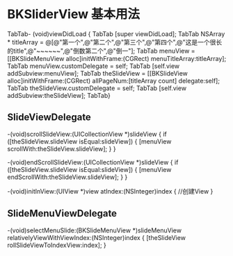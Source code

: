 
# BKSliderView 基本用法

TabTab- (void)viewDidLoad {
TabTab    [super viewDidLoad];
TabTab    NSArray * titleArray = @[@"第一个",@"第二个",@"第三个",@"第四个",@"这是一个很长的title",@"~~~~~~",@"倒数第二个",@"倒一"];
TabTab    menuView = [[BKSlideMenuView alloc]initWithFrame:(CGRect) menuTitleArray:titleArray];
TabTab    menuView.customDelegate = self;
TabTab    [self.view addSubview:menuView];
TabTab    theSlideView = [[BKSlideView alloc]initWithFrame:(CGRect) allPageNum:[titleArray count] delegate:self];
TabTab    theSlideView.customDelegate = self;
TabTab    [self.view addSubview:theSlideView];
TabTab}

## SlideViewDelegate
-(void)scrollSlideView:(UICollectionView *)slideView {
    if ([theSlideView.slideView isEqual:slideView]) {
        [menuView scrollWith:theSlideView.slideView];
    }
}

-(void)endScrollSlideView:(UICollectionView *)slideView {
    if ([theSlideView.slideView isEqual:slideView]) {
        [menuView endScrollWith:theSlideView.slideView];
    }
}

-(void)initInView:(UIView *)view atIndex:(NSInteger)index {
    //创建View
}

## SlideMenuViewDelegate

-(void)selectMenuSlide:(BKSlideMenuView *)slideMenuView relativelyViewWithViewIndex:(NSInteger)index {
    [theSlideView rollSlideViewToIndexView:index];
}